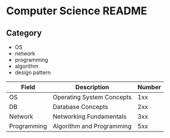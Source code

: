 # Computer Science README

## Category

- OS
- network
- programming
- algorithm
- design pattern

| Field       | Description               | Number |
| ----------- | ------------------------- | ------ |
| OS          | Operating System Concepts | 1xx    |
| DB          | Database Concepts         | 2xx    |
| Network     | Networking Fundamentals   | 3xx    |
| Programming | Algorithm and Programming | 5xx    |
